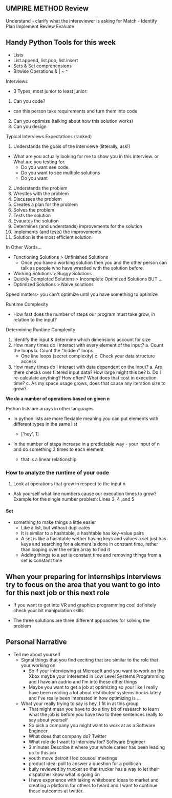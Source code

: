 ## UMPIRE METHOD Review
Understand - clarify what the intereviewer is asking for
Match - Identify 
Plan
Implement
Review 
Evaluate

## Handy Python Tools for this week
- Lists
- List.append, list.pop, list.insert
- Sets & Set comprehensions
- Bitwise Operations & | ~ ^

Interviews
- 3 Types, most junior to least junior:
1. Can you code?
  - can this person take requirements and turn them into code 
2. Can you optimize (talking about how this solution works)
3. Can you design

Typical Interviews Expectations (ranked)
1. Understands the goals of the interviewe (litterally, ask!)
  - What are you actually looking for me to show you in this interview. or What are you testing for.
    - Do you want see code.
    - Do you want to see multiple solutions
    - Do you want 
2. Understands the problem
3. Wrestles with the problem
4. Discusses the problem
5. Creates a plan for the problem
6. Solves the problem
7. Tests the solution
8. Evauates the solution
9. Determines (and understands) improvements for the solution
10. Implements (and tests) the improvements
11. Solution is the most efficient solution

In Other Words...
- Functioning Solutions > Unfinished Solutions
  - Once you have a working solution then you and the other person can talk as people who have wrestled with the solution before.
- Working Solutions > Buggy Solutions
- Quickly Completed Solutions > Incomplete Optimized Solutions
BUT ...
- Optimized Solutions > Naive solutions

Speed matters- you can't optimize until you have something to optimize

Runtime Complexity
- How fast does the number of steps our program must take grow, in relation to the input?

Determining Runtime Complexity
1. Identify the input & determine which dimensions account for size
2. How many times do I interact with every element of the input?
  a. Count the loops
  b. Count the "hidden" loops
    - One line loops (secret complexity)
  c. Check your data structure access
3. How many times do I interact with data dependent on the input?
  a. Are there checks over filtered input data? How large might this be?
  b. Do I re-calculate anything? How often? What does that cost in execution time?
  c. As my space usage grows, does that cause any iteration size to grow?

**We do a number of operations based on given n**

Python lists are arrays in other languages
- In python lists are more flexiable meaning you can put elements with different types in the same list
  - ['hey', 1]

- In the number of steps increase in a predictable way - your input of n and do something 3 times to each element
  - that is a linear relationship

### How to analyze the runtime of your code
1. Look at operations that grow in respect to the input n
  - Ask yourself what line numbers cause our execution times to grow? Example for the single number problem: Lines 3, 4 ,and 5

#### Set
- something to make things a little easier
  - Like a list, but without duplicates
  - It is similar to a hashtable, a hashtable has key-value pairs 
  - A set is like a hashtable wether having keys and values a set just has keys and searching for a element is done in constant time, rather than looping over the entire array to find it 
  - Adding things to a set is constant time and removing things from a set is constant time

## When your preparing for internships interviews try to focus on the area that you want to go into for this next job or this next role
  - If you want to get into VR and graphics programming cool definitely check your bit manipulation skills

- The three solutions are three different appoaches for solving the problem

## Personal Narrative
- Tell me about yourself 
  - Signal things that you find exciting that are similar to the role that your working on
    - So if your interviewing at Microsoft and you want to work on the Xbox maybe your interested in Low Level Systems Programming and I have an audrio and I'm into these other things
    - Maybe you want to get a job at optimizing so your like I really have been reading a lot about distributed systems books lately and I've really been interested in how optimizing is ...
  - What your really trying to say is hey, I fit in at this group
    - That might mean you have to do a tiny bit of research to learn what the job is before you have two to three sentences really to say about yourself
    - So pick a company you might want to work at as a Software Engineer
    - What does that company do? Twitter
    - What role do I want to interview for? Software Engineer
    - 3 minutes Describe it where your whole career has been leading up to this job
    - youth move detroit I led cousoul meetings
    - product idea: poll to answer a question for a politican
    - buily reviewed by trucker so that trucker has a way to let their dispatcher know what is going on
    - I have experience with taking whiteboard ideas to market and creating a platform for others to heard and I want to continue these outcomes at twitter.
  